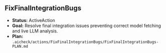 ## FixFinalIntegrationBugs

- **Status:** ActiveAction
- **Goal:** Resolve final integration issues preventing correct model fetching and live LLM analysis.
- **Plan:** `.aicheck/actions/FixFinalIntegrationBugs/FixFinalIntegrationBugs-PLAN.md`
